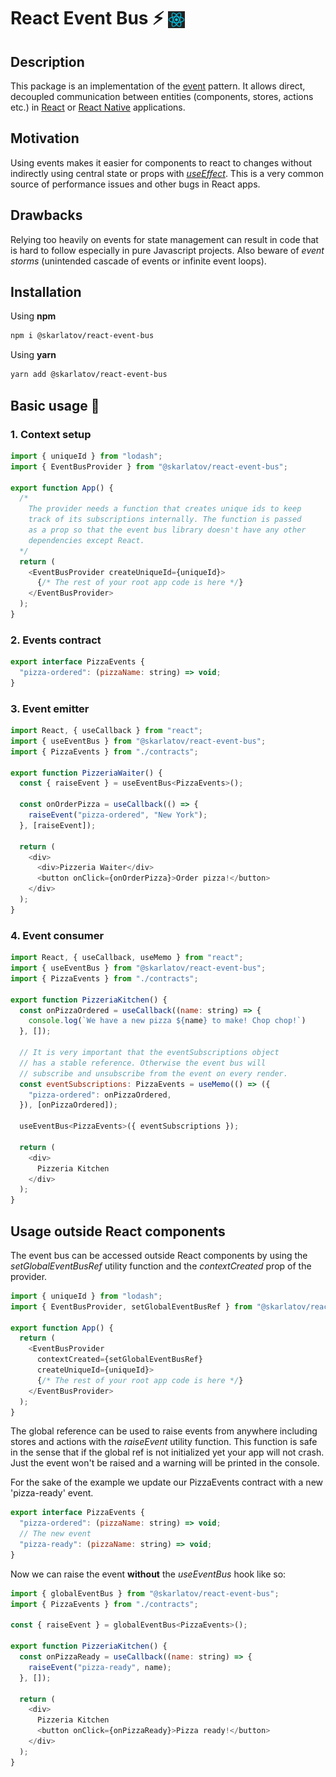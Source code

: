 # React Event Bus :zap: <img src="https://raw.githubusercontent.com/viktor-skarlatov/react-event-bus/main/assets/icons/react.svg" alt="drawing" style="margin-bottom: -6px;" width="27" height="27"/>

## Description
This package is an implementation of the [event](https://en.wikipedia.org/wiki/Event-driven_architecture) pattern. It allows direct, decoupled communication between entities (components, stores, actions etc.) in [React](https://react.dev) or [React Native](https://reactnative.dev) applications.

## Motivation
Using events makes it easier for components to react to changes without indirectly using central state or props with [*useEffect*](https://react.dev/reference/react/useEffect). This is a very common source of performance issues and other bugs in React apps.

## Drawbacks
Relying too heavily on events for state management can result in code that is hard to follow especially in pure Javascript projects. Also beware of *event storms* (unintended cascade of events or infinite event loops).

## Installation

Using **npm**
```bash
npm i @skarlatov/react-event-bus
```

Using **yarn**
```bash
yarn add @skarlatov/react-event-bus
```

## Basic usage :pizza:

    
### 1. Context setup
```js
import { uniqueId } from "lodash";
import { EventBusProvider } from "@skarlatov/react-event-bus";

export function App() {
  /*
    The provider needs a function that creates unique ids to keep
    track of its subscriptions internally. The function is passed
    as a prop so that the event bus library doesn't have any other
    dependencies except React.
  */
  return (
    <EventBusProvider createUniqueId={uniqueId}>
      {/* The rest of your root app code is here */}
    </EventBusProvider>
  );
}
```

### 2. Events contract
```js
export interface PizzaEvents {
  "pizza-ordered": (pizzaName: string) => void;
}
```

### 3. Event emitter
```js
import React, { useCallback } from "react";
import { useEventBus } from "@skarlatov/react-event-bus";
import { PizzaEvents } from "./contracts";

export function PizzeriaWaiter() {
  const { raiseEvent } = useEventBus<PizzaEvents>();

  const onOrderPizza = useCallback(() => {
    raiseEvent("pizza-ordered", "New York");
  }, [raiseEvent]);

  return (
    <div>
      <div>Pizzeria Waiter</div>
      <button onClick={onOrderPizza}>Order pizza!</button>
    </div>
  );
}
```

### 4. Event consumer
```js
import React, { useCallback, useMemo } from "react";
import { useEventBus } from "@skarlatov/react-event-bus";
import { PizzaEvents } from "./contracts";

export function PizzeriaKitchen() {
  const onPizzaOrdered = useCallback((name: string) => {
    console.log(`We have a new pizza ${name} to make! Chop chop!`)
  }, []);

  // It is very important that the eventSubscriptions object
  // has a stable reference. Otherwise the event bus will
  // subscribe and unsubscribe from the event on every render.
  const eventSubscriptions: PizzaEvents = useMemo(() => ({
    "pizza-ordered": onPizzaOrdered,
  }), [onPizzaOrdered]);

  useEventBus<PizzaEvents>({ eventSubscriptions });

  return (
    <div>
      Pizzeria Kitchen
    </div>
  );
}
```

## Usage outside React components
The event bus can be accessed outside React components by using the *setGlobalEventBusRef* utility function and the *contextCreated* prop of the provider.

```js
import { uniqueId } from "lodash";
import { EventBusProvider, setGlobalEventBusRef } from "@skarlatov/react-event-bus";

export function App() {
  return (
    <EventBusProvider 
      contextCreated={setGlobalEventBusRef}
      createUniqueId={uniqueId}>
      {/* The rest of your root app code is here */}
    </EventBusProvider>
  );
}
```

The global reference can be used to raise events from anywhere including stores and actions with the *raiseEvent* utility function. This function is safe in the sense that if the global ref is not initialized yet your app will not crash. Just the event won't be raised and a warning will be printed in the console.

For the sake of the example we update our PizzaEvents contract with a new 'pizza-ready' event.

```js
export interface PizzaEvents {
  "pizza-ordered": (pizzaName: string) => void;
  // The new event
  "pizza-ready": (pizzaName: string) => void;
}
```

Now we can raise the event **without** the *useEventBus* hook like so:

```js
import { globalEventBus } from "@skarlatov/react-event-bus";
import { PizzaEvents } from "./contracts";

const { raiseEvent } = globalEventBus<PizzaEvents>();

export function PizzeriaKitchen() {
  const onPizzaReady = useCallback((name: string) => {
    raiseEvent("pizza-ready", name);
  }, []);

  return (
    <div>
      Pizzeria Kitchen
      <button onClick={onPizzaReady}>Pizza ready!</button>
    </div>
  );
}
```